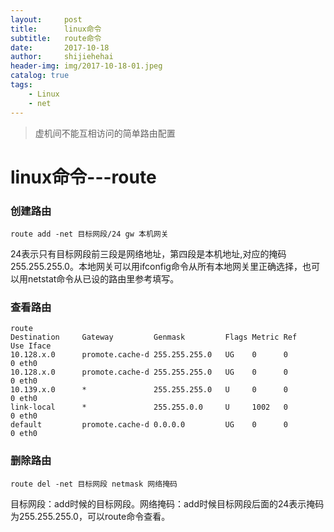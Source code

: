 ```yaml
---
layout:     post
title:      linux命令
subtitle:   route命令
date:       2017-10-18
author:     shijiehehai
header-img: img/2017-10-18-01.jpeg
catalog: true
tags:
    - Linux
    - net
---
```


>虚机间不能互相访问的简单路由配置



# linux命令---route
### 创建路由
    route add -net 目标网段/24 gw 本机网关


  24表示只有目标网段前三段是网络地址，第四段是本机地址,对应的掩码255.255.255.0。本地网关可以用ifconfig命令从所有本地网关里正确选择，也可以用netstat命令从已设的路由里参考填写。
 
### 查看路由
	route
	Destination     Gateway         Genmask         Flags Metric Ref    Use Iface
    10.128.x.0      promote.cache-d 255.255.255.0   UG    0      0        0 eth0
    10.128.x.0      promote.cache-d 255.255.255.0   UG    0      0        0 eth0
    10.139.x.0      *               255.255.255.0   U     0      0        0 eth0
    link-local      *               255.255.0.0     U     1002   0        0 eth0
    default         promote.cache-d 0.0.0.0         UG    0      0        0 eth0


### 删除路由
	route del -net 目标网段 netmask 网络掩码


  目标网段：add时候的目标网段。网络掩码：add时候目标网段后面的24表示掩码为255.255.255.0，可以route命令查看。

